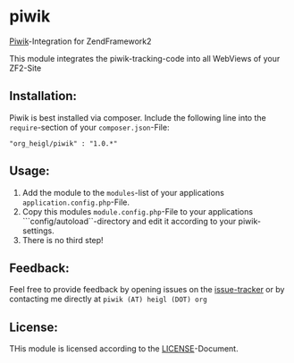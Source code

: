# piwik

[Piwik](http://www.piwik.org)-Integration for ZendFramework2

This module integrates the piwik-tracking-code into all WebViews of your ZF2-Site

## Installation:

Piwik is best installed via composer. Include the following line into the 
```require```-section of your ```composer.json```-File:

    "org_heigl/piwik" : "1.0.*"
    

## Usage:

 1. Add the module to the ```modules```-list of your applications ```application.config.php```-File.
 2. Copy this modules ```module.config.php```-File to your applications ```config/autoload``-directory and edit it according to your piwik-settings.
 3. There is no third step!

## Feedback:

Feel free to provide feedback by opening issues on the 
[issue-tracker](https://github.com/heiglandreas/piwik/issues) or by contacting 
me directly at ```piwik (AT) heigl (DOT) org```

## License:

THis module is licensed according to the [LICENSE](LICENSE)-Document.


